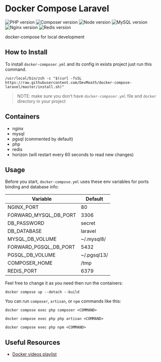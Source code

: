 # Docker Compose Laravel

![PHP version](https://img.shields.io/badge/PHP-8--FPM%20%7C%207.4--FPM-blue?style=for-the-badge)
![Composer version](https://img.shields.io/badge/Composer-2-blue?style=for-the-badge)
![Node version](https://img.shields.io/badge/node-15-blue?style=for-the-badge)
![MySQL version](https://img.shields.io/badge/mysql-8-blue?style=for-the-badge)
![Nginx version](https://img.shields.io/badge/nginx-1--alpine-blue?style=for-the-badge)
![Redis version](https://img.shields.io/badge/redis-6--alpine-blue?style=for-the-badge)

docker-compose for local development

## How to Install

To install `docker-composer.yml` and its config in exists project just run this command.

```shell
/usr/local/bin/zsh -c "$(curl -fsSL https://raw.githubusercontent.com/DevMoath/docker-compose-laravel/master/install.sh)"
```

> NOTE: make sure you don't have `docker-composer.yml` file and `docker` directory in your project

## Containers

* nginx
* mysql
* pgsql (commented by default)
* php
* redis
* horizon (will restart every 60 seconds to read new changes)

## Usage

Before you start, `docker-compose.yml` uses these env variables for ports binding and database info:

| Variable              | Default     |
|-----------------------|-------------|
| NGINX_PORT            | 80          |
| FORWARD_MYSQL_DB_PORT | 3306        |
| DB_PASSWORD           | secret      |
| DB_DATABASE           | laravel     |
| MYSQL_DB_VOLUME       | ~/.mysql8/  |
| FORWARD_PGSQL_DB_PORT | 5432        |
| PGSQL_DB_VOLUME       | ~/.pgsql13/ |
| COMPOSER_HOME         | /tmp        |
| REDIS_PORT            | 6379        |

Feel free to change it as you need then run the containers:

```shell script
docker compose up --detach --build
```

You can run `composer`, `artisan`, or `npm` commands like this:

```shell script
docker compose exec php composer <COMMAND>

docker compose exec php php artisan <COMMAND>

docker compose exec php npm <COMMAND>
```

## Useful Resources

* [Docker videos playlist](https://www.youtube.com/playlist?list=PLWXM1Hj1xHDZOjLQdz687d8GA8YQ7fpvX)
